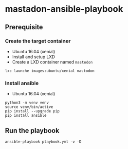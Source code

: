 mastadon-ansible-playbook
=========================

## Prerequisite

### Create the target container

- Ubuntu 16.04 (xenial)
- Install and setup LXD
- Create a LXD container named `mastodon`

```
lxc launche images:ubuntu/xenial mastodon
```

### Install ansible

- Ubuntu 16.04 (xenial)

```
python3 -m venv venv
source venv/bin/active
pip install --upgrade pip
pip install ansible
```

## Run the playbook

```
ansible-playbook playbook.yml -v -D
```
